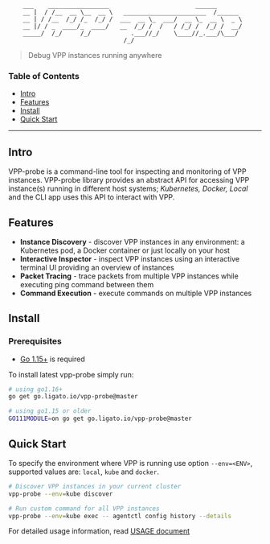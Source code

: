 ```
    ___    _________________                        ______       
    __ |  / /__  __ \__  __ \   _______________________  /______ 
    __ | / /__  /_/ /_  /_/ /  ___  __ \_  ___/  __ \_  __ \  _ \
    __ |/ / _  ____/_  ____/   __  /_/ /  /   / /_/ /  /_/ /  __/
    _____/  /_/     /_/           .___//_/    \____//_.___/\___/ 
                                /_/                               
```
> Debug VPP instances running anywhere

### Table of Contents

- [Intro](#intro)
- [Features](#features)
- [Install](#install)
- [Quick Start](#quick-start)

---

## Intro

VPP-probe is a command-line tool for inspecting and monitoring of VPP instances. VPP-probe library provides an abstract API for accessing VPP instance(s) running in different host systems; _Kubernetes, Docker, Local_ and the CLI app uses this API to interact with VPP.

## Features

* **Instance Discovery** - discover VPP instances in any environment: a Kubernetes pod, a Docker container or just locally on your host
* **Interactive Inspector** - inspect VPP instances using an interactive terminal UI providing an overview of instances
* **Packet Tracing** - trace packets from multiple VPP instances while executing ping command between them 
* **Command Execution** - execute commands on multiple VPP instances

## Install

### Prerequisites

- [Go 1.15+](https://golang.org/doc/install) is required

To install latest vpp-probe simply run:

```sh
# using go1.16+
go get go.ligato.io/vpp-probe@master

# using go1.15 or older
GO111MODULE=on go get go.ligato.io/vpp-probe@master
```

## Quick Start

To specify the environment where VPP is running use option `--env=<ENV>`, supported values are: `local`, `kube` and `docker`.

```sh
# Discover VPP instances in your current cluster
vpp-probe --env=kube discover

# Run custom command for all VPP instances
vpp-probe --env=kube exec -- agentctl config history --details
```

For detailed usage information, read [USAGE document](docs/USAGE.md)
